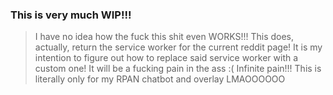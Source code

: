 ### This is very much WIP!!!
> I have no idea how the fuck this shit even WORKS!!!
> This does, actually, return the service worker for the current reddit page!
> It is my intention to figure out how to replace said service worker with a custom one!
> It will be a fucking pain in the ass :(
> Infinite pain!!!
> This is literally only for my RPAN chatbot and overlay LMAOOOOOO
